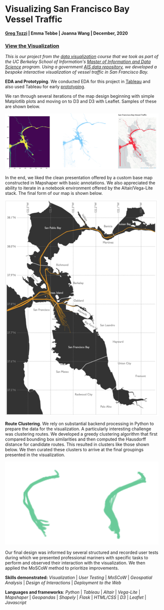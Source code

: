 # Visualizing San Francisco Bay Vessel Traffic

#### [Greg Tozzi](https://www.linkedin.com/in/gregorytozzi/) | Emma Tebbe | Joanna Wang | December, 2020

### [View the Visualization](https://people.ischool.berkeley.edu/~greg.tozzi/w209/)

*This is our project from the [data visualization](https://www.ischool.berkeley.edu/courses/datasci/209) course that we took as part of the UC Berkeley School of Information's [Master of Information and Data Science](https://datascience.berkeley.edu) program.  Using a government [AIS data repository](https://marinecadastre.gov/ais/), we developed a bespoke interactive visualization of vessel traffic in San Francisco Bay.*

**EDA and Prototyping**.  We conducted EDA for this project in [Tableau](https://public.tableau.com/profile/greg.tozzi#!/vizhome/vessels_underway_sf_bay_by_day_and_length/CountofVesselsUnderway) and also used Tableau for early [prototyping](https://public.tableau.com/profile/greg.tozzi#!/vizhome/vessel_density_by_length/Sheet1).

We ran through several iterations of the map design beginning with simple Matplotlib plots and moving on to D3 and D3 with Leaflet.  Samples of these are shown  below.

![Iterations](https://github.com/gregtozzi/w209-ais/blob/main/images/iteration.png)

In the end, we liked the clean presentation offered by a custom base map constructed in Mapshaper with basic annotations.  We also appreciated the ability to iterate in a notebook environment offered by the Altair/Vega-Lite stack.  The final form of our map is shown below.

![Final map](https://github.com/gregtozzi/w209-ais/blob/main/images/final_map.png)

**Route Clustering**.  We rely on substantial backend processing in Python to prepare the data for the visualization.  A particularly interesting challenge was clustering routes.  We developed a greedy clustering algorithm that first compared bounding box similarities and then computed the Hausdorff distance for candidate routes.  This resulted in clusters like those shown below.  We then curated these clusters to arrive at the final groupings presented in the visualization.

![Clusters](https://github.com/gregtozzi/w209-ais/blob/main/images/route_clusters.png)

Our final design was informed by several structured and recorded user tests during which we presented professional mariners with specific tasks to perform and observed their interaction with the visualization.  We then applied the MoSCoW method to prioritize improvements.

**Skills demonstrated:** *Visualization* | *User Testing* | *MoSCoW* | *Geospatial Analysis* | *Design of Interactions* | *Deployment to the Web*

**Languages and frameworks**: *Python* | *Tableau* | *Altair* | *Vega-Lite* | *Mapshaper* | *Geopandas* | *Shapely* | *Flask* | *HTML/CSS* | *D3* | *Leaflet* | *Javascript*
